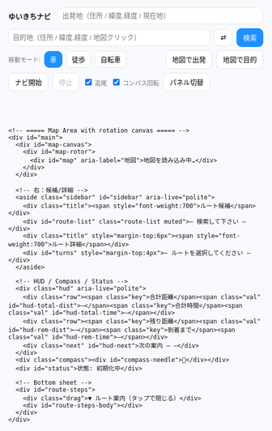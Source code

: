 <!doctype html>
<html lang="ja">
<head>
  <meta charset="utf-8" />
  <meta name="viewport" content="width=device-width,initial-scale=1,viewport-fit=cover" />
  <title>ゆいきちナビ — やばい超完全版</title>
  <link rel="stylesheet" href="https://unpkg.com/leaflet@1.9.4/dist/leaflet.css" />
  <style>
    :root{--accent:#1e90ff;--bg:#f7f9fc;--ink:#111;--card:#fff}
    html,body{height:100%;margin:0;font-family:system-ui,-apple-system,Segoe UI,Roboto,'Noto Sans JP',sans-serif;background:var(--bg);color:var(--ink)}
    #app{height:100%;display:flex;flex-direction:column}

    /* ===== Top Toolbar（地図の外に固定／スマホで折りたたみ可） ===== */
    header.toolbar{background:var(--card);box-shadow:0 1px 8px rgba(0,0,0,.06);padding:8px;z-index:1000}
    .bar{display:flex;gap:8px;align-items:center;flex-wrap:wrap}
    .brand{font-weight:800;margin-right:6px}
    .ipt{padding:8px;border:1px solid #e4e8ee;border-radius:10px;min-width:220px;flex:1 1 240px}
    .btn{padding:8px 12px;border:1px solid #dfe3ea;border-radius:10px;background:#fff;cursor:pointer}
    .btn.primary{background:var(--accent);border-color:var(--accent);color:#fff}
    .mode-btn{padding:6px 10px;border-radius:10px;border:1px solid #dfe3ea;background:#fff}
    .mode-btn.active{background:var(--accent);color:#fff;border-color:var(--accent)}
    .muted{font-size:12px;color:#777}
    .collapse-area{display:flex;gap:8px;align-items:center;flex-wrap:wrap}
    .collapse{display:none}

    /* ===== Map Area with rotation canvas ===== */
    #main{position:relative;flex:1;min-height:420px;overflow:hidden}
    /* 外側キャンバス（茶色タイル隠しの余白＆スケール） */
    #map-canvas{position:absolute;inset:-12%; /* 余白を広げて回転角で端が見えないように */
                 display:grid;place-items:center;will-change:transform}
    #map-rotor{width:120%;height:120%;transform-origin:center center;will-change:transform}
    #map{width:100%;height:100%}

    /* Sidebar / HUD / Compass */
    .sidebar{position:absolute;right:12px;top:12px;z-index:1400;background:#fff;padding:10px;border-radius:14px;box-shadow:0 12px 30px rgba(0,0,0,0.12);width:360px;max-height:72vh;overflow:auto}
    .sidebar.hidden{display:none}
    .sidebar .title{display:flex;justify-content:space-between;align-items:center;margin-bottom:6px}
    .route-item{padding:8px;border-radius:10px;border:1px solid #eee;margin-bottom:6px;cursor:pointer}
    .route-item.selected{background:var(--accent);color:#fff;border-color:var(--accent);font-weight:700}
    .turn-step{padding:6px;border-bottom:1px dashed #eee}

    .hud{position:absolute;left:12px;bottom:12px;z-index:1500;background:rgba(255,255,255,0.92);padding:6px 8px;border-radius:10px;box-shadow:0 8px 20px rgba(0,0,0,.12)}
    .hud .row{display:flex;gap:8px;align-items:baseline;flex-wrap:wrap}
    .hud .key{font-size:11px;color:#666}
    .hud .val{font-weight:700;font-size:12px}
    .hud .next{font-size:11px;color:#444;margin-top:2px}

    .compass{position:absolute;right:12px;bottom:12px;z-index:1500;background:rgba(255,255,255,0.95);padding:6px;border-radius:50%;width:40px;height:40px;display:grid;place-items:center;box-shadow:0 6px 18px rgba(0,0,0,0.12)}
    .compass > div{transform-origin:center center}
    #status{position:absolute;left:12px;top:12px;z-index:1500;background:rgba(255,255,255,0.95);padding:6px 8px;border-radius:10px;box-shadow:0 6px 18px rgba(0,0,0,0.12);font-size:12px}

    /* Bottom-sheet（手順一覧） */
    #route-steps{position:absolute;left:0;right:0;bottom:0;background:rgba(255,255,255,0.96);border-top:1px solid #eee;max-height:42%;overflow:auto;padding:10px;display:none;z-index:1401}
    #route-steps .drag{font-size:12px;color:#666;text-align:center;margin-bottom:4px}

    /* Leaflet zoom bigger on mobile */
    .leaflet-control-zoom{transform-origin:top left}

    @media(max-width:900px){
      .ipt{min-width:140px;flex:1 1 160px}
      .collapse{display:inline-flex}
      .collapse-area{display:none}
      .sidebar{width:min(92vw,420px);top:auto;bottom:12px;max-height:46vh}
      .leaflet-control-zoom{transform:scale(1.35)}
      #map-canvas{inset:-16%} /* さらに余白確保（回転時の端見せ防止） */
      #map-rotor{width:128%;height:128%}
    }
    @media(min-width:901px){
      .leaflet-control-zoom{transform:scale(1.15)}
    }

    /* 現在地マーカー（上向き固定。地図が回るので見かけは進行方向を示す） */
    .me-pin{width:22px;height:22px;border-radius:50%;background:#1e90ff;border:2px solid #fff;box-shadow:0 0 0 2px rgba(30,144,255,.25)}
  </style>
</head>
<body>
  <div id="app">
    <!-- ===== Toolbar ===== -->
    <header class="toolbar">
      <div class="bar">
        <div class="brand">ゆいきちナビ</div>
        <input id="from" class="ipt" placeholder="出発地（住所 / 緯度,経度 / 現在地）" />
        <input id="to" class="ipt" placeholder="目的地（住所 / 緯度,経度 / 地図クリック）" />
        <button id="swap" class="btn" title="入れ替え">⇄</button>
        <button id="search" class="btn primary">検索</button>
        <button id="toggle-more" class="btn collapse" aria-expanded="false">詳細 ▾</button>
      </div>
      <div id="more" class="bar collapse-area" style="margin-top:6px">
        <div class="muted">移動モード:</div>
        <button class="mode-btn active" data-mode="driving" id="m-driv">車</button>
        <button class="mode-btn" data-mode="foot" id="m-foot">徒歩</button>
        <button class="mode-btn" data-mode="bike" id="m-bike">自転車</button>
        <span style="flex:1"></span>
        <button id="set-from-map" class="btn">地図で出発</button>
        <button id="set-to-map" class="btn">地図で目的</button>
        <button id="start-nav" class="btn">ナビ開始</button>
        <button id="stop-nav" class="btn" disabled>停止</button>
        <label class="muted"><input type="checkbox" id="chk-follow" checked> 追尾</label>
        <label class="muted"><input type="checkbox" id="chk-rotate" checked> コンパス回転</label>
        <button id="toggle-sidebar" class="btn" title="右パネルの表示/非表示">パネル切替</button>
      </div>
    </header>

    <!-- ===== Map Area with rotation canvas ===== -->
    <div id="main">
      <div id="map-canvas">
        <div id="map-rotor">
          <div id="map" aria-label="地図">地図を読み込み中…</div>
        </div>
      </div>

      <!-- 右：候補/詳細 -->
      <aside class="sidebar" id="sidebar" aria-live="polite">
        <div class="title"><span style="font-weight:700">ルート候補</span></div>
        <div id="route-list" class="route-list muted">— 検索して下さい —</div>
        <div class="title" style="margin-top:6px"><span style="font-weight:700">ルート詳細</span></div>
        <div id="turns" style="margin-top:4px">— ルートを選択してください —</div>
      </aside>

      <!-- HUD / Compass / Status -->
      <div class="hud" aria-live="polite">
        <div class="row"><span class="key">合計距離</span><span class="val" id="hud-total-dist">—</span><span class="key">合計時間</span><span class="val" id="hud-total-time">—</span></div>
        <div class="row"><span class="key">残り距離</span><span class="val" id="hud-rem-dist">—</span><span class="key">到着まで</span><span class="val" id="hud-rem-time">—</span></div>
        <div class="next" id="hud-next">次の案内 — —</div>
      </div>
      <div class="compass"><div id="compass-needle">🧭</div></div>
      <div id="status">状態: 初期化中</div>

      <!-- Bottom sheet -->
      <div id="route-steps">
        <div class="drag">▼ ルート案内（タップで閉じる）</div>
        <div id="route-steps-body"></div>
      </div>
    </div>
  </div>

  <script src="https://unpkg.com/leaflet@1.9.4/dist/leaflet.js"></script>
  <script src="https://cdn.jsdelivr.net/npm/@turf/turf@6/turf.min.js"></script>
  <script>
  // ===== 再初期化防止 =====
  if (window._yabaiUltraInit) {
    console.warn('already initialized');
  } else {
    window._yabaiUltraInit = true;

    (function(){
      const S = {
        map:null, from:null, to:null,
        routes:[], routeLayers:[], progressLayer:null,
        selected:-1, nav:false, watchId:null,
        heading:0, lastHeadingTs:0, setMode:'driving',
        mapClickMode:null, follow:true, rotate:true, useDummy:false,
        lastRerouteTs:0, lastSnapIdx:0,
        // 回転管理
        targetBearing:0, renderBearing:0, rotating:false, rafId:0,
        lastSpokenStepIdx:-1
      };

      // ===== Elements
      const E = {
        from: qs('#from'), to: qs('#to'), swap: qs('#swap'), search: qs('#search'),
        modes: qsa('.mode-btn'), setFromMap: qs('#set-from-map'), setToMap: qs('#set-to-map'),
        routeList: qs('#route-list'), turns: qs('#turns'), status: qs('#status'),
        startNav: qs('#start-nav'), stopNav: qs('#stop-nav'),
        hudTotalDist: qs('#hud-total-dist'), hudTotalTime: qs('#hud-total-time'),
        hudRemDist: qs('#hud-rem-dist'), hudRemTime: qs('#hud-rem-time'), hudNext: qs('#hud-next'),
        chkFollow: qs('#chk-follow'), chkRotate: qs('#chk-rotate'),
        compass: qs('#compass-needle'), sidebar: qs('#sidebar'),
        stepsSheet: qs('#route-steps'), stepsBody: qs('#route-steps-body'),
        toggleMore: qs('#toggle-more'), more: qs('#more'), toggleSidebar: qs('#toggle-sidebar'),
        rotor: qs('#map-rotor')
      };

      // ===== Helpers
      function qs(s){return document.querySelector(s)}
      function qsa(s){return Array.from(document.querySelectorAll(s))}
      function setStatus(msg, err){E.status.textContent = '状態: '+msg; E.status.style.color = err?'red':'#111'; console.log('[nav]', msg)}
      function formatDist(m){return m>=1000? (m/1000).toFixed(2)+' km' : Math.round(m)+' m'}
      function formatDuration(sec){ if(sec==null) return '—'; const s=Math.round(sec); const h=Math.floor(s/3600); const m=Math.round((s%3600)/60); return h>0? `${h}時間${m}分` : `${m}分`}
      const SPEED_KMH = {foot:4.8, bike:16, driving:42}
      function etaSeconds(meters, mode){ const v=SPEED_KMH[mode]||42; return (meters/1000)/v*3600 }
      function norm360(d){ if(typeof d!=='number'||Number.isNaN(d)) return 0; return (d%360+360)%360 }
      function shortAngleDiff(a,b){ // a->b の最短差（-180..180）
        let d = norm360(b) - norm360(a);
        if (d > 180) d -= 360;
        if (d < -180) d += 360;
        return d;
      }

      function jpInstruction(step){
        if(!step||!step.maneuver) return '直進';
        const m=step.maneuver, type=m.type||'', mod=m.modifier||'', name=step.name?`（${step.name}）`:'';
        const round=`${m.exit? m.exit+' 番目の出口':''}`;
        const dir=({left:'左方向','slight left':'やや左方向','sharp left':'大きく左方向',right:'右方向','slight right':'やや右方向','sharp right':'大きく右方向',straight:'直進',uturn:'Uターン'})[mod]||'';
        let t='進む';
        switch(type){case'depart':t='出発';break;case'arrive':t='目的地に到着';break;case'turn':t=dir||'曲がる';break;case'new name':t='道なりに進む';break;case'merge':t='合流';break;case'on ramp':t='入口から進入';break;case'off ramp':t='出口で出る';break;case'roundabout':case'rotary':t=`環状交差点で${round||'目的の出口'}へ`;break;case'roundabout turn':t=`環状交差点で${dir}`;break;case'fork':t=`分岐で${dir}`;break;case'end of road':t=`突き当たりで${dir}`;break;case'continue':t='直進';break;case'use lane':t='車線に従う';break}
        return `${t}${name}`.trim()
      }

      // ===== Map init
      const map = L.map('map', {center:[35.681236,139.767125], zoom:5, zoomControl:true});
      L.tileLayer('https://{s}.tile.openstreetmap.org/{z}/{x}/{y}.png',{maxZoom:19, attribution:'© OpenStreetMap contributors'}).addTo(map);
      S.map = map;

      // 現在地マーカー（上向き固定）
      let curMarker=null;
      function setCurrentMarker(lat,lon){
        const html = `<div class="me-pin"></div>`;
        if(!curMarker){
          curMarker = L.marker([lat,lon],{title:'現在地', icon:L.divIcon({html, className:'', iconSize:[22,22]})}).addTo(map);
        }
        curMarker.setLatLng([lat,lon]);
      }

      // ジオコーディング等
      function parseLatLon(q){ if(!q) return null; const m=q.trim().match(/^(-?\d+(?:\.\d+)?)[,\s]+(-?\d+(?:\.\d+)?)/); if(m) return {lat:parseFloat(m[1]), lon:parseFloat(m[2]), display_name:`${parseFloat(m[1]).toFixed(5)}, ${parseFloat(m[2]).toFixed(5)}`}; return null }
      async function geocode(q){ const p=parseLatLon(q); if(p) return p; const url='https://nominatim.openstreetmap.org/search?format=json&limit=5&q='+encodeURIComponent(q); try{ const ctrl=new AbortController(); const t=setTimeout(()=>ctrl.abort(),8000); const res=await fetch(url,{signal:ctrl.signal, headers:{'Accept-Language':'ja'}}); clearTimeout(t); if(!res.ok) throw new Error('HTTP '+res.status); const j=await res.json(); if(j&&j.length>0) return {lat:+j[0].lat, lon:+j[0].lon, display_name:j[0].display_name}; return null }catch(e){ console.warn('geocode fail',e); return null } }
      async function fetchRoutes(from,to,mode){ const profile=mode==='driving'?'driving': mode==='foot'?'foot':'bicycle'; const url=`https://router.project-osrm.org/route/v1/${profile}/${from.lon},${from.lat};${to.lon},${to.lat}?overview=full&geometries=geojson&steps=true&alternatives=true`; try{ const ctrl=new AbortController(); const t=setTimeout(()=>ctrl.abort(),12000); const res=await fetch(url,{signal:ctrl.signal}); clearTimeout(t); if(!res.ok) throw new Error('HTTP '+res.status); const j=await res.json(); if(j && j.code==='Ok' && j.routes && j.routes.length>0) return j.routes; return null }catch(e){ console.warn('fetchRoutes fail',e); return null } }

      // ルート描画（曲がり角マーカーは出さない＝変な点なし）
      function clearRoutes(){
        S.routeLayers.forEach(l=>{try{map.removeLayer(l)}catch{}});
        S.routeLayers=[];
        if(S.progressLayer){ try{ map.removeLayer(S.progressLayer) }catch{} S.progressLayer=null }
        E.routeList.innerHTML=''; E.turns.innerHTML='';
        S.routes=[]; S.selected=-1;
        E.hudTotalDist.textContent='—'; E.hudTotalTime.textContent='—'; E.hudRemDist.textContent='—'; E.hudRemTime.textContent='—';
        qs('#route-steps').style.display='none'
      }

      function drawRoutes(routes){
        clearRoutes(); S.routes=routes;
        routes.forEach((r,i)=>{
          const coords=r.geometry.coordinates.map(c=>[c[1],c[0]]);
          const line=L.polyline(coords,{color:i===0?'#1e90ff':'#888',weight:i===0?7:5,opacity:i===0?0.95:0.45}).addTo(map);
          line.on('click',()=> selectRoute(i));
          line.bindTooltip(`候補 ${i+1}｜${(r.distance/1000).toFixed(2)} km｜${formatDuration(etaSeconds(r.distance,S.setMode))}`);
          S.routeLayers.push(line);

          const div=document.createElement('div');
          div.className='route-item'; if(i===0) div.classList.add('selected');
          div.textContent=`候補 ${i+1} — ${(r.distance/1000).toFixed(2)} km / ${formatDuration(etaSeconds(r.distance,S.setMode))}`;
          div.addEventListener('click',()=> selectRoute(i));
          E.routeList.appendChild(div);
        });
        S.selected=0; selectRoute(0);
      }

      function selectRoute(i){
        if(i<0||i>=S.routes.length) return; S.selected=i;
        S.routeLayers.forEach((l,idx)=>{ l.setStyle({color: idx===i? '#1e90ff':'#888', weight: idx===i?8:5, opacity: idx===i?0.98:0.4}); if(idx===i) l.bringToFront() });
        E.routeList.querySelectorAll('.route-item').forEach((n,idx)=> n.classList.toggle('selected', idx===i));
        const r=S.routes[i]; const steps=r.legs[0].steps; renderTurns(steps);
        const coords=r.geometry.coordinates.map(c=>[c[1],c[0]]); map.fitBounds(L.latLngBounds(coords),{padding:[50,50]});
        E.hudTotalDist.textContent=(r.distance/1000).toFixed(2)+' km';
        E.hudTotalTime.textContent=formatDuration(etaSeconds(r.distance,S.setMode));
        S.lastSnapIdx=0; S.lastSpokenStepIdx=-1;
        if(S.progressLayer){ try{map.removeLayer(S.progressLayer)}catch{} S.progressLayer=null }
      }

      function renderTurns(steps){
        E.turns.innerHTML='';
        if(!steps||!steps.length){ E.turns.textContent='ターンバイターンデータがありません'; return }
        const fr=document.createDocumentFragment();
        steps.forEach((s)=>{
          const node=document.createElement('div');
          node.className='turn-step';
          node.innerHTML=`<div><strong>${jpInstruction(s)}</strong></div><div class='muted'>距離: ${formatDist(s.distance)} ${s.name?'｜道路: '+s.name:''}</div>`;
          node.addEventListener('mouseenter',()=>{ if(!s.maneuver||!s.maneuver.location) return; const [lon,lat]=s.maneuver.location; L.popup({autoClose:true,closeButton:false,offset:[0,-10]}).setLatLng([lat,lon]).setContent(`<b>${jpInstruction(s)}</b><div class='muted'>${formatDist(s.distance)} ${s.name? '｜'+s.name:''}</div>`).openOn(map) });
          fr.appendChild(node)
        });
        E.turns.appendChild(fr);

        // bottom-sheet
        const listHtml = steps.map((s,idx)=>`<li data-idx="${idx}">${jpInstruction(s)} <span class='muted'>${formatDist(s.distance||0)}</span></li>`).join('');
        E.stepsBody.innerHTML = `<ol>${listHtml}</ol>`;
        E.stepsSheet.style.display='block';
        E.stepsBody.querySelectorAll('li').forEach(li=> li.addEventListener('click',()=>{ const s=steps[+li.dataset.idx]; if(s&&s.maneuver){ const [lon,lat]=s.maneuver.location; map.panTo([lat,lon]); L.popup().setLatLng([lat,lon]).setContent(`<b>${jpInstruction(s)}</b>`).openOn(map) } }))
      }

      // ===== 音声
      function speakJa(t){ if(!window.speechSynthesis) return; try{ const u=new SpeechSynthesisUtterance(t); u.lang='ja-JP'; window.speechSynthesis.cancel(); window.speechSynthesis.speak(u) }catch{} }

      // ===== コンパス（デバイス方位） → targetBearing に反映
      function initOrientation(){
        function scr(){ const a=(screen.orientation&&typeof screen.orientation.angle==='number')? screen.orientation.angle : (typeof window.orientation==='number'? window.orientation:0); return a||0 }
        function fromAlpha(alpha){ S.heading = norm360(360 - alpha + scr()); S.lastHeadingTs=Date.now() }
        function gen(e){
          const wh=(typeof e.webkitCompassHeading==='number'? e.webkitCompassHeading : null);
          if(wh!=null && !Number.isNaN(wh)){ S.heading=norm360(wh); S.lastHeadingTs=Date.now() }
          else if(typeof e.alpha==='number' && !Number.isNaN(e.alpha)){ fromAlpha(e.alpha) }
         
    // 1m先を計算（経度・緯度換算、だいたい）
    const R = 6378137; // 地球の半径(m)
    let dNorth = Math.cos(s.heading * Math.PI / 180) * 1.0; // 北方向に1m
    let dEast  = Math.sin(s.heading * Math.PI / 180) * 1.0; // 東方向に1m
    let newLat = lat1 + (dNorth / R) * (180 / Math.PI);
    let newLng = lng1 + (dEast / (R * Math.cos(Math.PI * lat1 / 180))) * (180 / Math.PI);

    // 角度を計算（現在地→1m先）
    let dx = newLng - lng1;
    let dy = newLat - lat1;
    s.targetBearing = Math.atan2(dx, dy) * 180 / Math.PI;
}
         
        if(window.DeviceOrientationEvent && typeof DeviceOrientationEvent.requestPermission==='function'){
          document.body.addEventListener('click', function once(){
            DeviceOrientationEvent.requestPermission().then(st=>{
              if(st==='granted'){
                window.addEventListener('deviceorientation', gen,{passive:true});
                window.addEventListener('deviceorientationabsolute', gen,{passive:true});
              }
            }).catch(()=>{});
            document.body.removeEventListener('click', once)
          }, {once:true});
        } else if(window.DeviceOrientationEvent){
          window.addEventListener('deviceorientationabsolute', gen,{passive:true});
          window.addEventListener('deviceorientation', gen,{passive:true});
        }
        window.addEventListener('orientationchange', ()=>{ S.lastHeadingTs=0 }, {passive:true})
      }
      initOrientation();

      // ===== 回転レンダリング（なめらか補間）
      function startRotor(){
        if(S.rafId) cancelAnimationFrame(S.rafId);
        S.rotating = true;
        const tick = ()=>{
          if(!S.rotating){ S.rafId = 0; return }
          // 目標角へスムージング（比例制御）
          const diff = shortAngleDiff(S.renderBearing, S.targetBearing);
          // 最大回転速度・減衰（大きいと速く追随）
          S.renderBearing = norm360(S.renderBearing + diff * 0.12); // 0.12係数で滑らかに
          // 適用
          E.rotor.style.transform = `rotate(${S.renderBearing}deg)`;
          // コンパス（逆回転で北を指す風に）
          E.compass.style.transform = `rotate(${S.renderBearing}deg)`;
          S.rafId = requestAnimationFrame(tick);
        };
        S.rafId = requestAnimationFrame(tick);
      }
      function stopRotor(){
        S.rotating = false;
        if(S.rafId){ cancelAnimationFrame(S.rafId); S.rafId=0 }
        S.targetBearing = 0; S.renderBearing = 0;
        E.rotor.style.transform = 'rotate(0deg)';
        E.compass.style.transform = 'none';
      }

      // ===== ダミー位置
      const DUMMY={lat:35.170915, lon:136.881537};
      function applyDummy(){ S.useDummy=true; setCurrentMarker(DUMMY.lat,DUMMY.lon); map.setView([DUMMY.lat,DUMMY.lon],16); setStatus('ダミー位置を使用中') }

      // ===== 現在地
      function getCurrentLocation(){ return new Promise((res,rej)=>{ if(!navigator.geolocation){ rej(new Error('この端末は位置情報に対応していません')); return } navigator.geolocation.getCurrentPosition(p=> res({lat:p.coords.latitude, lon:p.coords.longitude, display_name:'現在地'}), err=> rej(err), {enableHighAccuracy:true, timeout:12000}) }) }

      // ===== ナビ
      function offRouteThreshold(){ return S.setMode==='foot'?30: S.setMode==='bike'?50:100 }
      function rerouteCooldownMs(){ return 8000 }
      function updateProgressLayer(route, snapIdx){
        if(!route) return; const coords=route.geometry.coordinates;
        if(snapIdx<=0) return;
        const seg=coords.slice(0,Math.min(snapIdx+1,coords.length)).map(c=>[c[1],c[0]]);
        if(!S.progressLayer){ S.progressLayer=L.polyline(seg,{color:'#2ecc71',weight:8,opacity:.9}).addTo(map) } else { S.progressLayer.setLatLngs(seg) }
      }

      function startNavigation(){
        if(S.nav) return;
        if(!S.routes.length){ setStatus('先にルートを検索してください',true); return }
        S.nav=true; setStatus('ナビ開始'); E.startNav.disabled=true; E.stopNav.disabled=false;
        // 回転はナビ中のみ
        if(S.rotate){ startRotor() }

        if(!navigator.geolocation){ setStatus('位置情報非対応。ダミーを使用します',true); applyDummy(); return }
        try{
          S.watchId = navigator.geolocation.watchPosition(onNavPos, onNavErr,{enableHighAccuracy:true, maximumAge:1000, timeout:15000})
        }catch(e){ console.warn(e); applyDummy() }
      }
      function stopNavigation(){
        if(!S.nav) return;
        S.nav=false; setStatus('ナビ停止'); E.startNav.disabled=false; E.stopNav.disabled=true;
        try{ if(S.watchId!=null){ navigator.geolocation.clearWatch(S.watchId); S.watchId=null } }catch{}
        stopRotor();
      }
      function onNavErr(err){ console.warn('nav err',err); if(err&&err.code===1){ setStatus('位置情報が許可されていません',true) } }

      function onNavPos(pos){
        const lat=pos.coords.latitude, lon=pos.coords.longitude;
        setCurrentMarker(lat,lon);

        // 中央固定（パンせずセンタリング）
        if(S.follow){ const z=Math.max(15,map.getZoom()); map.setView([lat,lon], Math.min(17,z)) }

        // ナビ中の地図回転：方位が新鮮ならそれに追随、なければ移動ベクトル
        const now=Date.now(); const fresh=(now - S.lastHeadingTs) < 2500;
        if(S.nav && S.rotate){
          if(fresh){ S.targetBearing = S.heading }
          else if(S._prev){
            const dy=lat-S._prev.lat, dx=lon-S._prev.lon;
            if(Math.abs(dy)+Math.abs(dx) > 1e-6){
              const bearing = norm360(Math.atan2(dx,dy)*180/Math.PI);
              S.targetBearing = bearing;
            }
          }
        }
        S._prev={lat,lon};
        if(S.useDummy) return;

        // 進捗＆次案内＆残り
        const route=S.routes[S.selected]; if(!route) return;
        const line=turf.lineString(route.geometry.coordinates);
        const pt=turf.point([lon,lat]);
        const snapped=turf.nearestPointOnLine(line, pt, {units:'meters'});
        const distTo=snapped.properties.dist;
        const snapIdx=snapped.properties.index||0;
        if(snapIdx>S.lastSnapIdx){ S.lastSnapIdx=snapIdx; updateProgressLayer(route,snapIdx) }

        const steps=route.legs[0].steps||[];
        let chosen=null;
        for(let i=0;i<steps.length;i++){
          const st=steps[i]; const loc=st.maneuver&&st.maneuver.location; if(!loc) continue;
          const d=turf.distance(turf.point([lon,lat]), turf.point([loc[0],loc[1]]), {units:'meters'});
          if(d>5){ chosen={index:i, step:st, dist:d}; break }
        }
        if(!chosen && steps.length){ chosen={index:steps.length-1, step:steps[steps.length-1], dist:0} }
        if(chosen){
          const msg=`${formatDist(chosen.dist)} 先、${jpInstruction(chosen.step)}`;
          E.hudNext.textContent=`次の案内 — ${msg}`;
          // 近づいたら一度だけ読み上げ
          if(chosen.dist < 60 && S.lastSpokenStepIdx !== chosen.index){
            speakJa(msg); S.lastSpokenStepIdx = chosen.index;
          }
        }

        const totalDist=route.distance; const totalDur=etaSeconds(route.distance,S.setMode);
        const remLine=turf.lineString(route.geometry.coordinates.slice(snapIdx));
        const remKm=turf.length(remLine,{units:'kilometers'});
        const remM=Math.max(0,Math.round(remKm*1000));
        const remSec = totalDist>0 ? (totalDur*(remM/totalDist)) : 0;
        E.hudRemDist.textContent=formatDist(remM); E.hudRemTime.textContent=formatDuration(remSec);

        // 自動リルート
        const nowMs=Date.now();
        if(distTo>offRouteThreshold() && (nowMs-S.lastRerouteTs)>rerouteCooldownMs()){
          S.lastRerouteTs=nowMs;
          setStatus(`コース外（${Math.round(distTo)}m）。再検索…`);
          const cur={lat,lon}; const dest=S.to;
          if(dest){
            fetchRoutes(cur,dest,S.setMode).then(rs=>{
              if(rs&&rs.length){ drawRoutes(rs); setStatus('自動リルート完了'); if(S.follow) map.setView([lat,lon],16) }
              else { setStatus('リルート失敗',true) }
            })
          }
        }
      }

      // ===== 入力ヘルパ
      async function resolveFromInput(){ const v=(E.from.value||'').trim(); if(!v || v==='現在地' || v==='いま' || v.toLowerCase()==='current'){ return await getCurrentLocation() } const g=await geocode(v); if(!g) throw new Error('出発地が見つかりません'); return g }
      async function resolveToInput(){ const v=(E.to.value||'').trim(); const g=parseLatLon(v) || (v? await geocode(v):null); if(!g) throw new Error('目的地が見つかりません'); return g }

      // ===== UI 配線
      E.swap.addEventListener('click',()=>{ const a=E.from.value; E.from.value=E.to.value; E.to.value=a; const af=S.from; S.from=S.to; S.to=af })
      E.modes.forEach(b=> b.addEventListener('click', async ()=>{ E.modes.forEach(x=>x.classList.remove('active')); b.classList.add('active'); S.setMode=b.dataset.mode; if(S.from&&S.to){ setStatus('モード変更: 再検索…'); const routes=await fetchRoutes(S.from,S.to,S.setMode); if(routes){ drawRoutes(routes); setStatus('モード変更を反映しました') } else { setStatus('モード変更の反映に失敗',true) } } }))
      E.setFromMap.addEventListener('click',()=>{ S.mapClickMode='from'; setStatus('地図をタップして出発地を選んでください') })
      E.setToMap.addEventListener('click',()=>{ S.mapClickMode='to'; setStatus('地図をタップして目的地を選んでください') })
      map.on('click',(e)=>{ if(S.mapClickMode==='from'){ S.from={lat:e.latlng.lat, lon:e.latlng.lng, display_name:`${e.latlng.lat.toFixed(5)}, ${e.latlng.lng.toFixed(5)}`}; E.from.value=S.from.display_name; S.mapClickMode=null; setStatus('出発地を設定しました') } else if(S.mapClickMode==='to'){ S.to={lat:e.latlng.lat, lon:e.latlng.lng, display_name:`${e.latlng.lat.toFixed(5)}, ${e.latlng.lng.toFixed(5)}`}; E.to.value=S.to.display_name; S.mapClickMode=null; setStatus('目的地を設定しました') } })

      E.search.addEventListener('click', async ()=>{
        try{
          setStatus('出発地を解決中...'); const f=await resolveFromInput(); S.from=f;
          setStatus('目的地を解決中...'); const t=await resolveToInput(); S.to=t;
          setStatus('ルート検索中...'); const rs=await fetchRoutes(f,t,S.setMode);
          if(!rs){ setStatus('ルート検索に失敗しました（外部API制限の可能性）', true); return }
          drawRoutes(rs); setStatus('ルート候補を表示しました')
        }catch(e){ setStatus(e.message||'検索に失敗しました', true) }
      })
      E.startNav.addEventListener('click', startNavigation)
      E.stopNav.addEventListener('click', stopNavigation)
      E.chkFollow.addEventListener('change',()=>{ S.follow=E.chkFollow.checked })
      E.chkRotate.addEventListener('change',()=>{ S.rotate=E.chkRotate.checked; if(!S.rotate){ stopRotor() } else if(S.nav){ startRotor() } })
      ;[E.from,E.to].forEach(i=> i.addEventListener('keydown',e=>{ if(e.key==='Enter') E.search.click() }))

      // Sidebar / more トグル
      E.toggleSidebar.addEventListener('click',()=>{ E.sidebar.classList.toggle('hidden') })
      E.toggleMore.addEventListener('click',()=>{ const open = E.more.style.display!=='none' && getComputedStyle(E.more).display!=='none'; if(open){ E.more.style.display='none'; E.toggleMore.setAttribute('aria-expanded','false'); E.toggleMore.textContent='詳細 ▸' } else { E.more.style.display='flex'; E.toggleMore.setAttribute('aria-expanded','true'); E.toggleMore.textContent='詳細 ▾' } })
      qs('#route-steps').addEventListener('click',()=>{ const s=qs('#route-steps'); s.style.display = (s.style.display==='none'?'block':'none') })

      setStatus('初期化完了 — 出発地と目的地を入力して検索してください');

      // ===== Mini self tests（前作のテスト維持＋追加） =====
      ;(function(){
        function eq(name,a,b){ if(a!==b){ console.error('TEST FAIL',name,a,b) } else { console.log('TEST OK',name) } }
        eq('formatDist_500', formatDist(500), '500 m');
        eq('formatDist_1500', formatDist(1500), '1.50 km');
        eq('formatDuration_59m', formatDuration(59*60), '59分');
        eq('formatDuration_2h5m', formatDuration(2*3600+5*60), '2時間5分');
        const d=10000; const f=Math.round(etaSeconds(d,'foot')/60), b=Math.round(etaSeconds(d,'bike')/60), c=Math.round(etaSeconds(d,'driving')/60);
        if(!(f>b && b>c)) console.error('TEST FAIL eta order'); else console.log('TEST OK eta order');
        // 角度系テスト
        const n = norm360(-45); eq('norm360_-45', n, 315);
        const sd1 = shortAngleDiff(350, 10); // +20
        const sd2 = shortAngleDiff(10, 350); // -20
        if(!(sd1===20 && sd2===-20)) console.error('TEST FAIL shortAngleDiff'); else console.log('TEST OK shortAngleDiff');
      })();

      // export
      window._yuikichiYABAI = { state:S }
    })();
  }
  </script>
</body>
</html>
